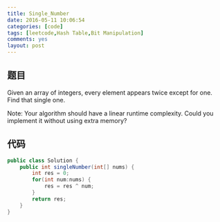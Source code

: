 ```yaml
---
title: Single_Number
date: 2016-05-11 10:06:54
categories: [code]
tags: [leetcode,Hash Table,Bit Manipulation]
comments: yes
layout: post
---
```


## 题目

Given an array of integers, every element appears twice except for one. Find that single one.

Note:
Your algorithm should have a linear runtime complexity. Could you implement it without using extra memory?

## 代码

```java
public class Solution {
    public int singleNumber(int[] nums) {
        int res = 0;
        for(int num:nums) {
            res = res ^ num;
        }
        return res;
    }
}
```